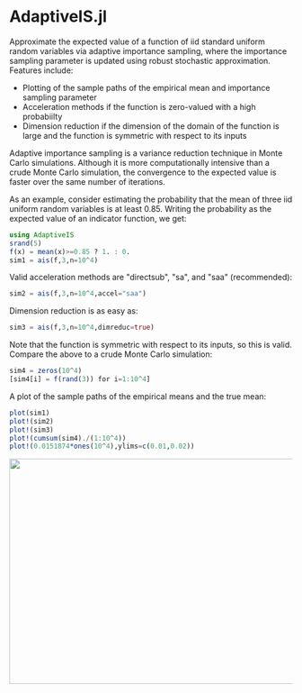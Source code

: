 # AdaptiveIS.jl

Approximate the expected value of a function of iid standard uniform random variables via adaptive importance sampling, where the importance sampling parameter is updated using robust stochastic approximation. Features include:
* Plotting of the sample paths of the empirical mean and importance sampling parameter
* Acceleration methods if the function is zero-valued with a high probabiilty
* Dimension reduction if the dimension of the domain of the function is large and the function is symmetric with respect to its inputs

Adaptive importance sampling is a variance reduction technique in Monte Carlo simulations. Although it is more computationally intensive than a crude Monte Carlo simulation, the convergence to the expected value is faster over the same number of iterations.

As an example, consider estimating the probability that the mean of three iid uniform random variables is at least 0.85. Writing the probability as the expected value of an indicator function, we get:

```julia
using AdaptiveIS
srand(5)
f(x) = mean(x)>=0.85 ? 1. : 0.
sim1 = ais(f,3,n=10^4)
```

Valid acceleration methods are "directsub", "sa", and "saa" (recommended):

```julia
sim2 = ais(f,3,n=10^4,accel="saa")
```

Dimension reduction is as easy as:

```julia
sim3 = ais(f,3,n=10^4,dimreduc=true)
```

Note that the function is symmetric with respect to its inputs, so this is valid. Compare the above to a crude Monte Carlo simulation:

```julia
sim4 = zeros(10^4)
[sim4[i] = f(rand(3)) for i=1:10^4]
```

A plot of the sample paths of the empirical means and the true mean:

```julia
plot(sim1)
plot!(sim2)
plot!(sim3)
plot!(cumsum(sim4)./(1:10^4))
plot!(0.0151874*ones(10^4),ylims=c(0.01,0.02))
```

<img src=https://github.com/EdgyEggplant/AdaptiveIS.jl/raw/master/images/means.png width=600 height=400>
